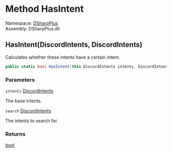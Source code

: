 # Method HasIntent

Namespace: [DSharpPlus](DSharpPlus.md)  
Assembly: DSharpPlus.dll

## <a id="DSharpPlus_DiscordIntentExtensions_HasIntent_DSharpPlus_DiscordIntents_DSharpPlus_DiscordIntents_"></a>HasIntent\(DiscordIntents, DiscordIntents\)

Calculates whether these intents have a certain intent.

```csharp
public static bool HasIntent(this DiscordIntents intents, DiscordIntents search)
```

### Parameters

`intents` [DiscordIntents](DSharpPlus.DiscordIntents.md)

The base intents.

`search` [DiscordIntents](DSharpPlus.DiscordIntents.md)

The intents to search for.

### Returns

[bool](https://learn.microsoft.com/dotnet/api/system.boolean)

